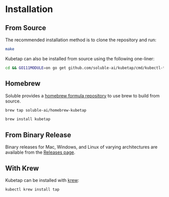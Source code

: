 # Installation

## From Source

The recommended installation method is to clone the repository and run:

```sh
make
```

Kubetap can also be installed from source using the following one-liner:

```sh
cd && GO111MODULE=on go get github.com/soluble-ai/kubetap/cmd/kubectl-tap@latest
```

## Homebrew

Soluble provides a [homebrew formula repository](https://github.com/soluble-ai/homebrew-kubetap)
to use brew to build from source.

```sh
brew tap soluble-ai/homebrew-kubetap

brew install kubetap
```

## From Binary Release

Binary releases for Mac, Windows, and Linux of varying architectures are
available from the [Releases page](https://github.com/soluble-ai/kubetap/releases).

## With Krew

Kubetap can be installed with [krew](https://github.com/kubernetes-sigs/krew):

```sh
kubectl krew install tap
```


